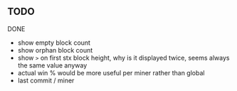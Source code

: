 TODO
- 

DONE
+ show empty block count
+ show orphan block count
+ show `>` on first stx block height, why is it displayed twice, seems always the same value anyway
+ actual win % would be more useful per miner rather than global
+ last commit / miner
